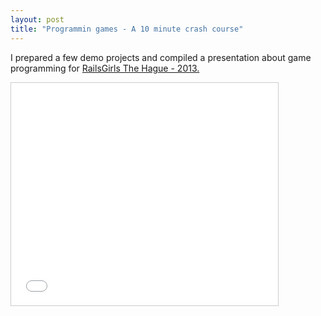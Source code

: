 ```yaml
---
layout: post
title: "Programmin games - A 10 minute crash course"
---
```


I prepared a few demo projects and compiled a presentation about game programming for [RailsGirls The Hague - 2013.](http://railsgirls.com/thehague)

<iframe src="//www.slideshare.net/slideshow/embed_code/26270541?rel=0" width="427" height="356" frameborder="0" marginwidth="0" marginheight="0" scrolling="no" style="border:1px solid #CCC; border-width:1px; margin-bottom:5px; max-width: 100%;" allowfullscreen> </iframe>
